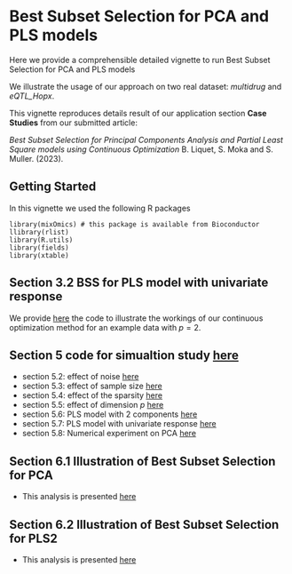 # Best Subset Selection for PCA and PLS models

Here we provide a comprehensible detailed vignette to run Best Subset Selection for PCA and PLS models

We illustrate the usage of our approach on two real dataset: _multidrug_ and _eQTL\_Hopx_.

This vignette reproduces details result of our application section **Case Studies** from our submitted article:

_Best Subset Selection for Principal Components Analysis and Partial Least Square models using Continuous Optimization_ B. Liquet, S. Moka and S. Muller. (2023).



## Getting Started

In this vignette we used the following R packages

```
library(mixOmics) # this package is available from Bioconductor
llibrary(rlist)
library(R.utils)
library(fields)
library(xtable)
```

## Section 3.2 BSS for PLS model with univariate response

We provide [here](https://github.com/benoit-liquet/BSS-PCA-PLS/blob/main/Section3/Loss_landscape_PLS1.md) the code to illustrate the workings of our continuous optimization method for an example data with $p = 2$.



## Section 5 code for simualtion study [here](https://github.com/benoit-liquet/BSS-PCA-PLS/blob/main/Section-5/)

   - section 5.2: effect of noise [here](https://github.com/benoit-liquet/BSS-PCA-PLS/blob/main/Section-5/Simulation_revision_1_noise.R)
   - section 5.3: effect of sample size [here](https://github.com/benoit-liquet/BSS-PCA-PLS/blob/main/Section-5/Simulation_revision_1_sample_size.R)
   - section 5.4: effect of the sparsity [here](https://github.com/benoit-liquet/BSS-PCA-PLS/blob/main/Section-5/Simulation_revision_1_sparsity.R)
   - section 5.5: effect of dimension $p$ [here](https://github.com/benoit-liquet/BSS-PCA-PLS/blob/main/Section-5/Simulation_revision_1_high.R)
   - section 5.6: PLS model with 2 components [here](https://github.com/benoit-liquet/BSS-PCA-PLS/blob/main/Section-5/Simulation_prediction_2_component.R)
   - section 5.7: PLS model with univariate response [here](https://github.com/benoit-liquet/BSS-PCA-PLS/blob/main/Section-5/Simulation_revision_Chun_keles_noise_small.R)
   - section 5.8: Numerical experiment on PCA [here](https://github.com/benoit-liquet/BSS-PCA-PLS/blob/main/Section-5/Simulation_revision_PCA_Shen_Huang.R)

## Section 6.1 Illustration of Best Subset Selection for PCA

- This analysis is presented [here](https://github.com/benoit-liquet/BSS-PCA-PLS/blob/main/Section-6.1/Vignette_PCA_BSS.md)
 

## Section 6.2 Illustration of Best Subset Selection for PLS2 

- This analysis is presented [here](https://github.com/benoit-liquet/BSS-PCA-PLS/blob/main/Section-6.2/Vignette_PLS2_BSS.md)

